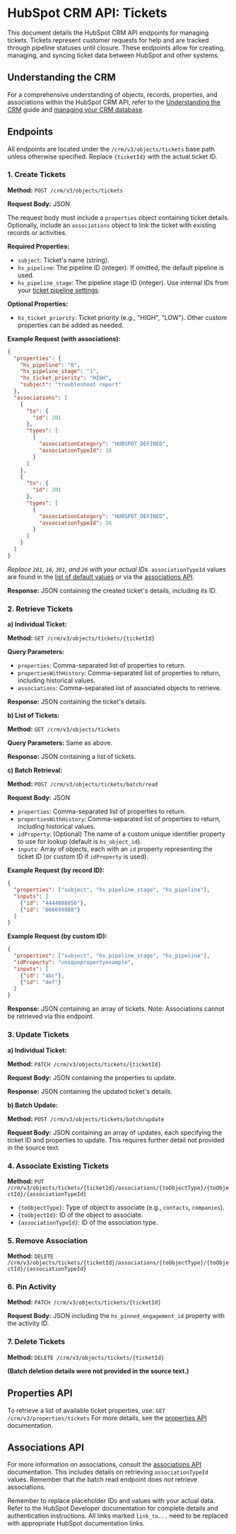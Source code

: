 # HubSpot CRM API: Tickets

This document details the HubSpot CRM API endpoints for managing tickets.  Tickets represent customer requests for help and are tracked through pipeline statuses until closure.  These endpoints allow for creating, managing, and syncing ticket data between HubSpot and other systems.

## Understanding the CRM

For a comprehensive understanding of objects, records, properties, and associations within the HubSpot CRM API, refer to the [Understanding the CRM](link_to_hubspot_crm_guide) guide and [managing your CRM database](link_to_hubspot_crm_management).


## Endpoints

All endpoints are located under the `/crm/v3/objects/tickets` base path unless otherwise specified.  Replace `{ticketId}` with the actual ticket ID.


### 1. Create Tickets

**Method:** `POST /crm/v3/objects/tickets`

**Request Body:** JSON

The request body must include a `properties` object containing ticket details.  Optionally, include an `associations` object to link the ticket with existing records or activities.

**Required Properties:**

* `subject`: Ticket's name (string).
* `hs_pipeline`:  The pipeline ID (integer).  If omitted, the default pipeline is used.
* `hs_pipeline_stage`: The pipeline stage ID (integer).  Use internal IDs from your [ticket pipeline settings](link_to_hubspot_pipeline_settings).

**Optional Properties:**

* `hs_ticket_priority`:  Ticket priority (e.g., "HIGH", "LOW").  Other custom properties can be added as needed.

**Example Request (with associations):**

```json
{
  "properties": {
    "hs_pipeline": "0",
    "hs_pipeline_stage": "1",
    "hs_ticket_priority": "HIGH",
    "subject": "troubleshoot report"
  },
  "associations": [
    {
      "to": {
        "id": 201 
      },
      "types": [
        {
          "associationCategory": "HUBSPOT_DEFINED",
          "associationTypeId": 16 
        }
      ]
    },
    {
      "to": {
        "id": 301 
      },
      "types": [
        {
          "associationCategory": "HUBSPOT_DEFINED",
          "associationTypeId": 26 
        }
      ]
    }
  ]
}
```

*Replace `201`, `16`, `301`, and `26` with your actual IDs.*  `associationTypeId` values are found in the [list of default values](link_to_default_association_types) or via the [associations API](link_to_associations_api).

**Response:** JSON containing the created ticket's details, including its ID.


### 2. Retrieve Tickets

**a) Individual Ticket:**

**Method:** `GET /crm/v3/objects/tickets/{ticketId}`

**Query Parameters:**

* `properties`: Comma-separated list of properties to return.
* `propertiesWithHistory`: Comma-separated list of properties to return, including historical values.
* `associations`: Comma-separated list of associated objects to retrieve.

**Response:** JSON containing the ticket's details.


**b) List of Tickets:**

**Method:** `GET /crm/v3/objects/tickets`

**Query Parameters:** Same as above.

**Response:** JSON containing a list of tickets.


**c) Batch Retrieval:**

**Method:** `POST /crm/v3/objects/tickets/batch/read`

**Request Body:** JSON

* `properties`:  Comma-separated list of properties to return.
* `propertiesWithHistory`: Comma-separated list of properties to return, including historical values.
* `idProperty`: (Optional) The name of a custom unique identifier property to use for lookup (default is `hs_object_id`).
* `inputs`: Array of objects, each with an `id` property representing the ticket ID (or custom ID if `idProperty` is used).

**Example Request (by record ID):**

```json
{
  "properties": ["subject", "hs_pipeline_stage", "hs_pipeline"],
  "inputs": [
    {"id": "4444888856"},
    {"id": "666699988"}
  ]
}
```

**Example Request (by custom ID):**

```json
{
  "properties": ["subject", "hs_pipeline_stage", "hs_pipeline"],
  "idProperty": "uniquepropertyexample",
  "inputs": [
    {"id": "abc"},
    {"id": "def"}
  ]
}
```

**Response:** JSON containing an array of tickets.  Note: Associations cannot be retrieved via this endpoint.


### 3. Update Tickets

**a) Individual Ticket:**

**Method:** `PATCH /crm/v3/objects/tickets/{ticketId}`

**Request Body:** JSON containing the properties to update.

**Response:** JSON containing the updated ticket's details.


**b) Batch Update:**

**Method:** `POST /crm/v3/objects/tickets/batch/update`

**Request Body:** JSON containing an array of updates, each specifying the ticket ID and properties to update.  This requires further detail not provided in the source text.


### 4. Associate Existing Tickets

**Method:** `PUT /crm/v3/objects/tickets/{ticketId}/associations/{toObjectType}/{toObjectId}/{associationTypeId}`

* `{toObjectType}`: Type of object to associate (e.g., `contacts`, `companies`).
* `{toObjectId}`: ID of the object to associate.
* `{associationTypeId}`: ID of the association type.


### 5. Remove Association

**Method:** `DELETE /crm/v3/objects/tickets/{ticketId}/associations/{toObjectType}/{toObjectId}/{associationTypeId}`


### 6. Pin Activity

**Method:** `PATCH /crm/v3/objects/tickets/{ticketId}`

**Request Body:** JSON including the `hs_pinned_engagement_id` property with the activity ID.


### 7. Delete Tickets

**Method:** `DELETE /crm/v3/objects/tickets/{ticketId}`


**(Batch deletion details were not provided in the source text.)**


## Properties API

To retrieve a list of available ticket properties, use: `GET /crm/v3/properties/tickets`  For more details, see the [properties API](link_to_hubspot_properties_api) documentation.


## Associations API

For more information on associations, consult the [associations API](link_to_hubspot_associations_api) documentation.  This includes details on retrieving `associationTypeId` values.  Remember that the batch read endpoint does *not* retrieve associations.


Remember to replace placeholder IDs and values with your actual data.  Refer to the HubSpot Developer documentation for complete details and authentication instructions.  All links marked `link_to...` need to be replaced with appropriate HubSpot documentation links.
